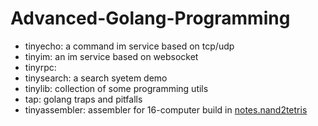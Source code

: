 # Advanced-Golang-Programming

+ tinyecho: a command im service based on tcp/udp
+ tinyim: an im service based on websocket
+ tinyrpc: 
+ tinysearch: a search syetem demo
+ tinylib: collection of some programming utils
+ tap: golang traps and pitfalls
+ tinyassembler: assembler for 16-computer build in [notes.nand2tetris](https://github.com/xsddz/notes.nand2tetris)
